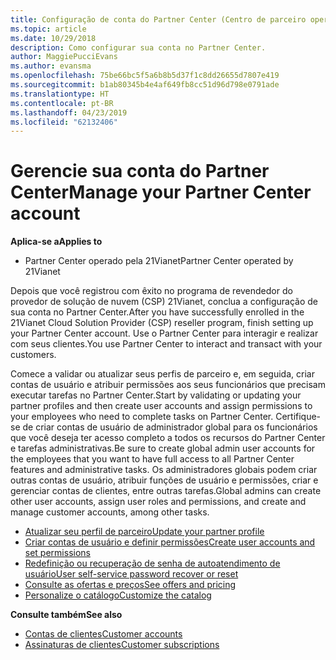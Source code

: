 ```yaml
---
title: Configuração de conta do Partner Center (Centro de parceiro operado pela 21Vianet)
ms.topic: article
ms.date: 10/29/2018
description: Como configurar sua conta no Partner Center.
author: MaggiePucciEvans
ms.author: evansma
ms.openlocfilehash: 75be66bc5f5a6b8b5d37f1c8dd26655d7807e419
ms.sourcegitcommit: b1ab80345b4e4af649fb8cc51d96d798e0791ade
ms.translationtype: HT
ms.contentlocale: pt-BR
ms.lasthandoff: 04/23/2019
ms.locfileid: "62132406"
---
```

# <a name="manage-your-partner-center-account"></a><span data-ttu-id="77853-103">Gerencie sua conta do Partner Center</span><span class="sxs-lookup"><span data-stu-id="77853-103">Manage your Partner Center account</span></span> 


<span data-ttu-id="77853-104">**Aplica-se a**</span><span class="sxs-lookup"><span data-stu-id="77853-104">**Applies to**</span></span>

-   <span data-ttu-id="77853-105">Partner Center operado pela 21Vianet</span><span class="sxs-lookup"><span data-stu-id="77853-105">Partner Center operated by 21Vianet</span></span>


<span data-ttu-id="77853-106">Depois que você registrou com êxito no programa de revendedor do provedor de solução de nuvem (CSP) 21Vianet, conclua a configuração de sua conta no Partner Center.</span><span class="sxs-lookup"><span data-stu-id="77853-106">After you have successfully enrolled in the 21Vianet Cloud Solution Provider (CSP) reseller program, finish setting up your Partner Center account.</span></span> <span data-ttu-id="77853-107">Use o Partner Center para interagir e realizar com seus clientes.</span><span class="sxs-lookup"><span data-stu-id="77853-107">You use Partner Center to interact and transact with your customers.</span></span> 

<span data-ttu-id="77853-108">Comece a validar ou atualizar seus perfis de parceiro e, em seguida, criar contas de usuário e atribuir permissões aos seus funcionários que precisam executar tarefas no Partner Center.</span><span class="sxs-lookup"><span data-stu-id="77853-108">Start by validating or updating your partner profiles and then create user accounts and assign permissions to your employees who need to complete tasks on Partner Center.</span></span> <span data-ttu-id="77853-109">Certifique-se de criar contas de usuário de administrador global para os funcionários que você deseja ter acesso completo a todos os recursos do Partner Center e tarefas administrativas.</span><span class="sxs-lookup"><span data-stu-id="77853-109">Be sure to create global admin user accounts for the employees that you want to have full access to all Partner Center features and administrative tasks.</span></span> <span data-ttu-id="77853-110">Os administradores globais podem criar outras contas de usuário, atribuir funções de usuário e permissões, criar e gerenciar contas de clientes, entre outras tarefas.</span><span class="sxs-lookup"><span data-stu-id="77853-110">Global admins can create other user accounts, assign user roles and permissions, and create and manage customer accounts, among other tasks.</span></span>    

-   [<span data-ttu-id="77853-111">Atualizar seu perfil de parceiro</span><span class="sxs-lookup"><span data-stu-id="77853-111">Update your partner profile</span></span>](update-your-partner-profile.md)
-   [<span data-ttu-id="77853-112">Criar contas de usuário e definir permissões</span><span class="sxs-lookup"><span data-stu-id="77853-112">Create user accounts and set permissions</span></span>](create-user-accounts-and-set-permissions.md)
-   [<span data-ttu-id="77853-113">Redefinição ou recuperação de senha de autoatendimento de usuário</span><span class="sxs-lookup"><span data-stu-id="77853-113">User self-service password recover or reset</span></span>](reset-a-user-password.md)
-   [<span data-ttu-id="77853-114">Consulte as ofertas e preços</span><span class="sxs-lookup"><span data-stu-id="77853-114">See offers and pricing</span></span>](see-offers-and-pricing.md)
-   [<span data-ttu-id="77853-115">Personalize o catálogo</span><span class="sxs-lookup"><span data-stu-id="77853-115">Customize the catalog</span></span>](customize-the-catalog.md)

<span data-ttu-id="77853-116">**Consulte também**</span><span class="sxs-lookup"><span data-stu-id="77853-116">**See also**</span></span>

-   [<span data-ttu-id="77853-117">Contas de clientes</span><span class="sxs-lookup"><span data-stu-id="77853-117">Customer accounts</span></span>](customer-accounts.md)
-   [<span data-ttu-id="77853-118">Assinaturas de clientes</span><span class="sxs-lookup"><span data-stu-id="77853-118">Customer subscriptions</span></span>](customer-subscriptions.md) 

 




